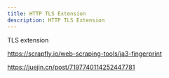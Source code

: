 ```yaml
---
title: HTTP TLS Extension
description: HTTP TLS Extension
---
```


TLS extension

<https://scrapfly.io/web-scraping-tools/ja3-fingerprint>

<https://juejin.cn/post/7197740114252447781>
